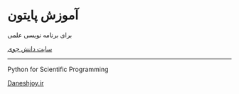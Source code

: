 # آموزش پایتون
برای برنامه نویسی علمی

[سایت دانش جوی](https://daneshjoy.ir)

-------------------------------------

Python for Scientific Programming

[Daneshjoy.ir](https://daneshjoy.ir)
